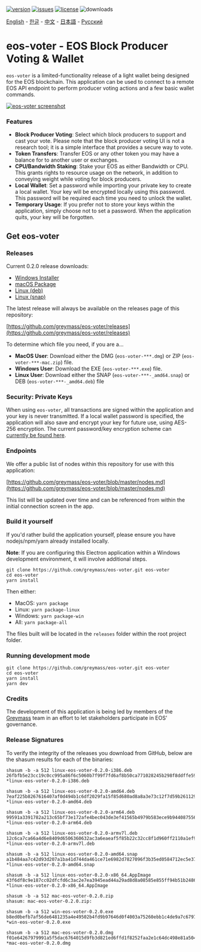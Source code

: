 [![version](https://img.shields.io/github/release/greymass/eos-voter/all.svg)](https://github.com/greymass/eos-voter/releases)
[![issues](https://img.shields.io/github/issues/greymass/eos-voter.svg)](https://github.com/greymass/eos-voter/issues)
[![license](https://img.shields.io/badge/license-MIT-blue.svg)](https://raw.githubusercontent.com/greymass/eos-voter/master/LICENSE)
![downloads](https://img.shields.io/github/downloads/greymass/eos-voter/total.svg)

[English](https://github.com/greymass/eos-voter/blob/master/README.md) - [한글](https://github.com/greymass/eos-voter/blob/master/README.kr.md) - [中文](https://github.com/greymass/eos-voter/blob/master/README.zh.md) - [日本語](https://github.com/greymass/eos-voter/blob/master/README.ja.md) - [Русский](https://github.com/greymass/eos-voter/blob/master/README.ru.md)

# eos-voter - EOS Block Producer Voting & Wallet

`eos-voter` is a limited-functionality release of a light wallet being designed for the EOS blockchain. This application can be used to connect to a remote EOS API endpoint to perform producer voting actions and a few basic wallet commands.

[![eos-voter screenshot](https://raw.githubusercontent.com/greymass/eos-voter/master/eos-voter.png)](https://raw.githubusercontent.com/greymass/eos-voter/master/eos-voter.png)

### Features

- **Block Producer Voting**: Select which block producers to support and cast your vote. Please note that the block producer voting UI is not a research tool; it is a simple interface that provides a secure way to vote.
- **Token Transfers**: Transfer EOS or any other token you may have a balance for to another user or exchanges.
- **CPU/Bandwidth Staking**: Stake your EOS as either Bandwidth or CPU. This grants rights to resource usage on the network, in addition to conveying weight while voting for block producers.
- **Local Wallet**: Set a password while importing your private key to create a local wallet. Your key will be encrypted locally using this password. This password will be required each time you need to unlock the wallet.
- **Temporary Usage**: If you prefer not to store your keys within the application, simply choose not to set a password. When the application quits, your key will be forgotten.

## Get eos-voter

### Releases

Current 0.2.0 release downloads:

- [Windows Installer](https://github.com/greymass/eos-voter/releases/download/v0.2.0/win-eos-voter-0.2.0.exe)
- [macOS Package](https://github.com/greymass/eos-voter/releases/download/v0.2.0/mac-eos-voter-0.2.0.dmg)
- [Linux (deb)](https://github.com/greymass/eos-voter/releases/download/v0.2.0/linux-eos-voter-0.2.0-amd64.snap)
- [Linux (snap)](https://github.com/greymass/eos-voter/releases/download/v0.2.0/linux-eos-voter-0.2.0-amd64.snap)

The latest release will always be available on the releases page of this repository:

[https://github.com/greymass/eos-voter/releases](https://github.com/greymass/eos-voter/releases)

To determine which file you need, if you are a...

- **MacOS User**: Download either the DMG (`eos-voter-***.dmg`) or ZIP (`eos-voter-***-mac.zip`) file.
- **Windows User**: Download the EXE (`eos-voter-***.exe`) file.
- **Linux User**: Download either the SNAP (`eos-voter-***-_amd64.snap`) or DEB (`eos-voter-***-_amd64.deb`) file

### Security: Private Keys

When using `eos-voter`, all transactions are signed within the application and your key is never transmitted. If a local wallet password is specified, the application will also save and encrypt your key for future use, using AES-256 encryption. The current password/key encryption scheme can [currently be found here](https://github.com/aaroncox/eos-voter/blob/master/app/shared/actions/wallet.js#L71-L86).

### Endpoints

We offer a public list of nodes within this repository for use with this application:

[https://github.com/greymass/eos-voter/blob/master/nodes.md](https://github.com/greymass/eos-voter/blob/master/nodes.md)

This list will be updated over time and can be referenced from within the initial connection screen in the app.

### Build it yourself

If you'd rather build the application yourself, please ensure you have nodejs/npm/yarn already installed locally.

**Note**: If you are configuring this Electron application within a Windows development environment, it will involve additional steps.

```
git clone https://github.com/greymass/eos-voter.git eos-voter
cd eos-voter
yarn install
```

Then either:

- MacOS: `yarn package`
- Linux: `yarn package-linux`
- Windows: `yarn package-win`
- All: `yarn package-all`

The files built will be located in the `releases` folder within the root project folder.

### Running development mode

```
git clone https://github.com/greymass/eos-voter.git eos-voter
cd eos-voter
yarn install
yarn dev
```

### Credits

The development of this application is being led by members of the [Greymass](https://greymass.com) team in an effort to let stakeholders participate in EOS’ governance.

### Release Signatures

To verify the integrity of the releases you download from GitHub, below are the shasum results for each of the binaries:

```
shasum -b -a 512 linux-eos-voter-0.2.0-i386.deb
26fbfb5e23cc19c0cc995a86f6c5060b7f99f7fd6af8b50ca771028245b298f8ddffe59925d73ee65d88b4ff10096488abf5b22ced87a27c6f5bcadc6ff870fc *linux-eos-voter-0.2.0-i386.deb

shasum -b -a 512 linux-eos-voter-0.2.0-amd64.deb
7eaf225b8267616407af0d494b1c6df2029fa15f85d680ad8a8a3e73c12f7d59b2611298cd4e9c73e2bd103facc4abab7ec15bf2d7bf1f4bf58dab76a3337a5b *linux-eos-voter-0.2.0-amd64.deb

shasum -b -a 512 linux-eos-voter-0.2.0-arm64.deb
99591a3391782a213c65bf73e172afe4bec043de3ef41565b4979b583ece9b944087556c5c58693d4ff543e6a07d6e3a1ba8401d0f5b6e555fd6a4410e787364 *linux-eos-voter-0.2.0-arm64.deb

shasum -b -a 512 linux-eos-voter-0.2.0-armv7l.deb
12c6ca7ca66a4d6e8409d6506360632ac3a6eaeaf5f85b22c32cc8f1d960ff2110a1ef9a1518ffca44f2f76ff7ae4e60f226ba2090125c0bb0023ab189e0ed59 *linux-eos-voter-0.2.0-armv7l.deb

shasum -b -a 512 linux-eos-voter-0.2.0-amd64.snap
a1b484aa7c42d93d207a1ba41d744da461ce71e6982d7827096f3b35ed0584712ec5e3765e439ff344ec73482c8cbe18cb6814c3bc0a863991eb62d466dbd9f6 *linux-eos-voter-0.2.0-amd64.snap

shasum -b -a 512 linux-eos-voter-0.2.0-x86_64.AppImage
43f6df8c9e187cc02dfcfd6c3ac2e7ea3945ead44a29ad8d8a08585e855ff94b51b2486e76b633bfce1bf5f88e530e0d4896e75136661d66ae7f7a6310c8d9c9 *linux-eos-voter-0.2.0-x86_64.AppImage

shasum -b -a 512 mac-eos-voter-0.2.0.zip
shasum: mac-eos-voter-0.2.0.zip:

shasum -b -a 512 win-eos-voter-0.2.0.exe
b8ed0befb7af56de6481235a4e49502b4fd9b97646d0f4003a75260ebb1c4de9a7c67977cde36d24b9c4bc065ef05d75ad6e0c7e912ebbfccdb2f98d899db6e0 *win-eos-voter-0.2.0.exe

shasum -b -a 512 mac-eos-voter-0.2.0.dmg
f01e64267979991a5f5dac6764015d9fb3d821ed6ffd1f8252faa2e1c64dc498e81a50428fb787135d9ca0e8ff0f2d722953057bb41fb0629e0b6dba6ac6a124 *mac-eos-voter-0.2.0.dmg
```
